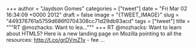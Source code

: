 
+++
author = "Jaydson Gomes"
categories = ["tweet"]
date = "Fri Mar 02 16:34:09 +0000 2012"
draft = false
image = "{TWEET_IMAGE}"
slug = "449376761a5759d686f0704308cc71d29db93acd"
tags = ["tweet"]
title = """RT @mozhacks: Want to lea..."""
+++
RT @mozhacks: Want to learn about HTML5? Here is a new landing page on Mozilla pointing to all the resources: http://t.co/grDVmZ1v - fee ...
